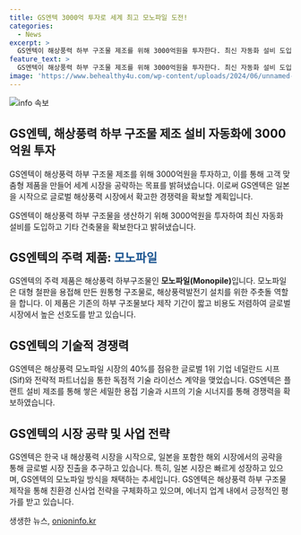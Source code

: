 ```yaml
---
title: GS엔텍 3000억 투자로 세계 최고 모노파일 도전!
categories:
  - News
excerpt: >
  GS엔텍이 해상풍력 하부 구조물 제조를 위해 3000억원을 투자한다. 최신 자동화 설비 도입과 건축물 확보에 투자하여 고객 맞춤형 제품을 생산하고 일본 시장을 공략하며 글로벌 시장에서 경쟁력을 높일 계획이다. 도미누스 인베스트먼트와 시몬느자산운용 등으로부터 900억원을 유치한 상태이며, 2000억원 규모의 추가 자금 조달을 위해 논의 중이다. 이를 통해 GS엔텍은 세계 최고의 생산능력을 갖추게 되며, 일본의 빠르게 성장하는 해상풍력 발전 시장에 대비할 수 있다. GS엔텍의 투자 계획은 GS그룹 차원의 신사업 전략과 맥을 함께하며, GS E&R, GS EPS 등 GS그룹의 다른 회사들과도 시너지를 낼 것으로 전망된다.
feature_text: >
  GS엔텍이 해상풍력 하부 구조물 제조를 위해 3000억원을 투자한다. 최신 자동화 설비 도입과 건축물 확보에 투자하여 고객 맞춤형 제품을 생산하고 일본 시장을 공략하며 글로벌 시장에서 경쟁력을 높일 계획이다. 도미누스 인베스트먼트와 시몬느자산운용 등으로부터 900억원을 유치한 상태이며, 2000억원 규모의 추가 자금 조달을 위해 논의 중이다. 이를 통해 GS엔텍은 세계 최고의 생산능력을 갖추게 되며, 일본의 빠르게 성장하는 해상풍력 발전 시장에 대비할 수 있다. GS엔텍의 투자 계획은 GS그룹 차원의 신사업 전략과 맥을 함께하며, GS E&R, GS EPS 등 GS그룹의 다른 회사들과도 시너지를 낼 것으로 전망된다.
image: 'https://www.behealthy4u.com/wp-content/uploads/2024/06/unnamed-file.png'
---
```


<p><img src="https://www.behealthy4u.com/wp-content/uploads/2024/06/unnamed-file.png" alt="info 속보" /></p>

<h2 data-ke-size="size26">GS엔텍, 해상풍력 하부 구조물 제조 설비 자동화에 3000억원 투자</h2>

<p>GS엔텍이 해상풍력 하부 구조물 제조를 위해 3000억원을 투자하고, 이를 통해 고객 맞춤형 제품을 만들어 세계 시장을 공략하는 목표를 밝혀냈습니다. 이로써 GS엔텍은 일본을 시작으로 글로벌 해상풍력 시장에서 확고한 경쟁력을 확보할 계획입니다. </p>

<p data-ke-size="size16">GS엔텍이 해상풍력 하부 구조물을 생산하기 위해 3000억원을 투자하여 최신 자동화 설비를 도입하고 기타 건축물을 확보한다고 밝혀냈습니다.</p>

<h2 data-ke-size="size24">GS엔텍의 주력 제품: <b><span style="color: #1a5490;">모노파일</span></b></h2>

<p>GS엔텍의 주력 제품은 해상풍력 하부구조물인 <b>모노파일(Monopile)</b>입니다. 모노파일은 대형 철판을 용접해 만든 원통형 구조물로, 해상풍력발전기 설치를 위한 주춧돌 역할을 합니다. 이 제품은 기존의 하부 구조물보다 제작 기간이 짧고 비용도 저렴하여 글로벌 시장에서 높은 선호도를 받고 있습니다.</p>

<h2 data-ke-size="size24">GS엔텍의 기술적 경쟁력</h2>

<p>GS엔텍은 해상풍력 모노파일 시장의 40%를 점유한 글로벌 1위 기업 네덜란드 시프(Sif)와 전략적 파트너십을 통한 독점적 기술 라이선스 계약을 맺었습니다. GS엔텍은 플랜트 설비 제조를 통해 쌓은 세밀한 용접 기술과 시프의 기술 시너지를 통해 경쟁력을 확보하였습니다.</p>

<h2 data-ke-size="size24">GS엔텍의 시장 공략 및 사업 전략</h2>

<p>GS엔텍은 한국 내 해상풍력 시장을 시작으로, 일본을 포함한 해외 시장에서의 공략을 통해 글로벌 시장 진출을 추구하고 있습니다. 특히, 일본 시장은 빠르게 성장하고 있으며, GS엔텍의 모노파일 방식을 채택하는 추세입니다. GS엔텍은 해상풍력 하부 구조물 제작을 통해 친환경 신사업 전략을 구체화하고 있으며, 에너지 업계 내에서 긍정적인 평가를 받고 있습니다.</p>
생생한 뉴스, <a href="https://onioninfo.kr" rel="dofollow">onioninfo.kr</a>


